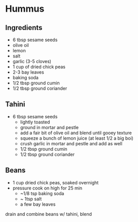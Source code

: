 # Hummus

## Ingredients
- 6 tbsp sesame seeds
- olive oil
- lemon
- salt
- garlic (3-5 cloves)
- 1 cup of dried chick peas
- 2-3 bay leaves
- baking soda
- 1/2 tbsp ground cumin
- 1/2 tbsp ground coriander

## Tahini
- 6 tbsp sesame seeds
    - lightly toasted
    - ground in mortar and pestle
    - add a fair bit of olive oil and blend until gooey texture
    - squeeze a bunch of lemon juice (at least 1/2 a big boi)
    - crush garlic in mortar and pestle and add as well
    - 1/2 tbsp ground cumin
    - 1/2 tbsp ground coriander

## Beans
- 1 cup dried chick peas, soaked overnight
- pressure cook on high for 25 min
    - ~1/8 tsp baking soda
    - ~ 1tsp salt
    - a few bay leaves

drain and combine beans w/ tahini, blend
